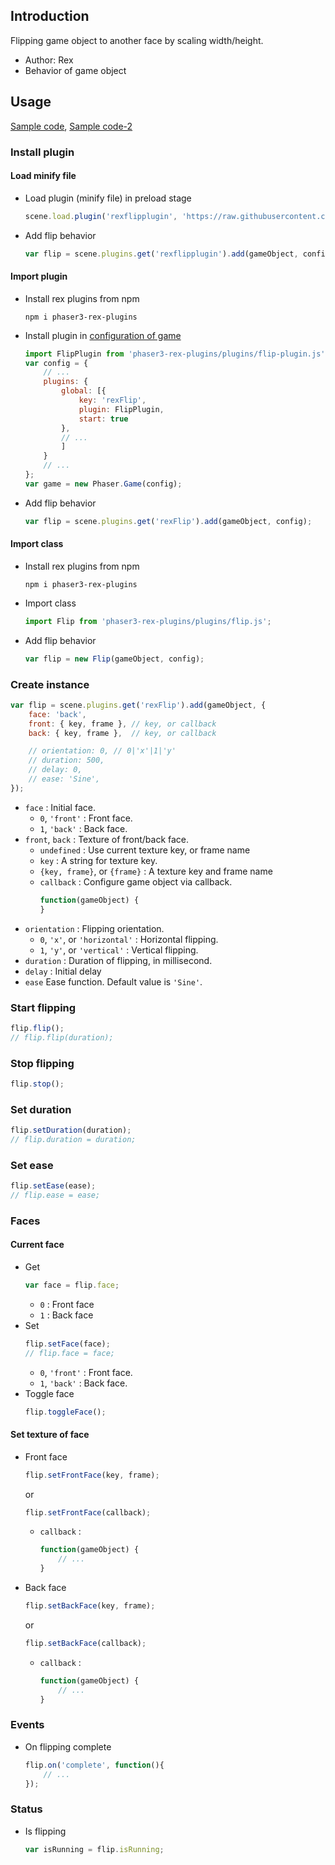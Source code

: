 ## Introduction

Flipping game object to another face by scaling width/height.

- Author: Rex
- Behavior of game object

## Usage

[Sample code](https://github.com/rexrainbow/phaser3-rex-notes/tree/master/examples/flip), [Sample code-2](https://github.com/rexrainbow/phaser3-rex-notes/tree/master/examples/ui-flip)

### Install plugin

#### Load minify file

- Load plugin (minify file) in preload stage
    ```javascript
    scene.load.plugin('rexflipplugin', 'https://raw.githubusercontent.com/rexrainbow/phaser3-rex-notes/master/dist/rexflipplugin.min.js', true);
    ```
- Add flip behavior
    ```javascript
    var flip = scene.plugins.get('rexflipplugin').add(gameObject, config);
    ```

#### Import plugin

- Install rex plugins from npm
    ```
    npm i phaser3-rex-plugins
    ```
- Install plugin in [configuration of game](game.md#configuration)
    ```javascript
    import FlipPlugin from 'phaser3-rex-plugins/plugins/flip-plugin.js';
    var config = {
        // ...
        plugins: {
            global: [{
                key: 'rexFlip',
                plugin: FlipPlugin,
                start: true
            },
            // ...
            ]
        }
        // ...
    };
    var game = new Phaser.Game(config);
    ```
- Add flip behavior
    ```javascript
    var flip = scene.plugins.get('rexFlip').add(gameObject, config);
    ```

#### Import class

- Install rex plugins from npm
    ```
    npm i phaser3-rex-plugins
    ```
- Import class
    ```javascript
    import Flip from 'phaser3-rex-plugins/plugins/flip.js';
    ```
- Add flip behavior
    ```javascript
    var flip = new Flip(gameObject, config);
    ```

### Create instance

```javascript
var flip = scene.plugins.get('rexFlip').add(gameObject, {
    face: 'back',
    front: { key, frame }, // key, or callback
    back: { key, frame },  // key, or callback

    // orientation: 0, // 0|'x'|1|'y'
    // duration: 500,
    // delay: 0,
    // ease: 'Sine',
});
```

- `face` : Initial face.
    - `0`, `'front'` : Front face.
    - `1`, `'back'` : Back face.
- `front`, `back` : Texture of front/back face.
    - `undefined` : Use current texture key, or frame name
    - `key` : A string for texture key.
    - `{key, frame}`, or `{frame}` : A texture key and frame name
    - `callback` : Configure game object via callback.
        ```javascript
        function(gameObject) {
        }
        ```
- `orientation` : Flipping orientation.
    - `0`, `'x'`, or `'horizontal'` : Horizontal flipping.
    - `1`, `'y'`, or `'vertical'` : Vertical flipping.
- `duration` : Duration of flipping, in millisecond.
- `delay` : Initial delay
- `ease` Ease function. Default value is `'Sine'`.

### Start flipping

```javascript
flip.flip();
// flip.flip(duration);
```

### Stop flipping

```javascript
flip.stop();
```

### Set duration

```javascript
flip.setDuration(duration);
// flip.duration = duration;
```

### Set ease

```javascript
flip.setEase(ease);
// flip.ease = ease;
```

### Faces

#### Current face

- Get
    ```javascript
    var face = flip.face;
    ```
    - `0` : Front face
    - `1` : Back face
- Set
    ```javascript
    flip.setFace(face);
    // flip.face = face;
    ```
    - `0`, `'front'` : Front face.
    - `1`, `'back'` : Back face.
- Toggle face
    ```javascript
    flip.toggleFace();
    ```

#### Set texture of face

- Front face
    ```javascript
    flip.setFrontFace(key, frame);
    ```
    or
    ```javascript
    flip.setFrontFace(callback);
    ```
    - `callback` : 
        ```javascript
        function(gameObject) {
            // ...
        }
        ```
- Back face
    ```javascript
    flip.setBackFace(key, frame);
    ```
    or
    ```javascript
    flip.setBackFace(callback);
    ```
    - `callback` : 
        ```javascript
        function(gameObject) {
            // ...
        }
        ```

### Events

- On flipping complete
    ```javascript
    flip.on('complete', function(){
        // ...
    });
    ```

### Status

- Is flipping
    ```javascript
    var isRunning = flip.isRunning;
    ```
